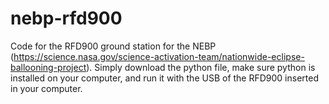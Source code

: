 # nebp-rfd900

Code for the RFD900 ground station for the NEBP (https://science.nasa.gov/science-activation-team/nationwide-eclipse-ballooning-project). Simply download the python file, make sure python is installed on your computer, and run it with the USB of the RFD900 inserted in your computer.